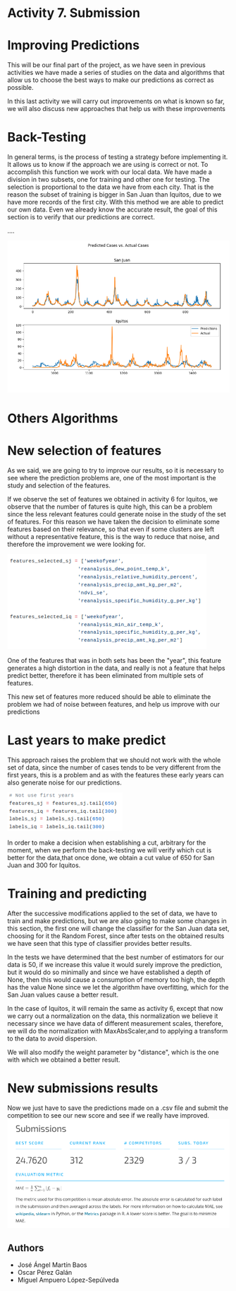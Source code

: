 # Activity 7. Submission

# Improving Predictions
This will be our final part of the project, as we have seen in previous activities we have made a series of studies on the data and algorithms that allow us to choose the best ways to make our predictions as correct as possible.

In this last activity we will carry out improvements on what is known so far, we will also discuss new approaches that help us with these improvements


# Back-Testing 

In general terms, is the process of testing a strategy before implementing it. It allows us to know if the approach we are using is correct or not.  To accomplish this function we work with our local data. We have made a division in two subsets, one for training and other one for testing. The selection is proportional to the data we have from each city. That is the reason the subset of training is bigger in San Juan than Iquitos, due to we have more records of the first city. With this method we are able to predict our own data. Even we already know the accurate result, the goal of this section is to verify that our predictions are correct. 


....

![Predicted cases](images/Predicted_cases.png)


# Others Algorithms

# New selection of features
As we said, we are going to try to improve our results, so it is necessary to see where the prediction problems are, one of the most important is the study and selection of the features.

If we observe the set of features we obtained in activity 6 for Iquitos, we observe that the number of fatures is quite high, this can be a problem since the less relevant features could generate noise in the study of the set of features. For this reason we have taken the decision to eliminate some features based on their relevance, so that even if some clusters are left without a representative feature, this is the way to reduce that noise, and therefore the improvement we were looking for.

![New Selection Features](images/NewFeaturesSelection.png)

One of the features that was in both sets has been the "year", this feature generates a high distortion in the data, and really is not a feature that helps predict better, therefore it has been eliminated from multiple sets of features.

This new set of features more reduced should be able to eliminate the problem we had of noise between features, and help us improve with our predictions

# Last years to make predict
This approach raises the problem that we should not work with the whole set of data, since the number of cases tends to be very different from the first years, this is a problem and as with the features these early years can also generate noise for our predictions.

![Last Yeras Selection](images/LastYears.png)

In order to make a decision when establishing a cut, arbitrary for the moment, when we perform the back-testing we will verify which cut is better for the data,that once done, we obtain a cut value of 650 for San Juan and 300 for Iquitos.

# Training and predicting
After the successive modifications applied to the set of data, we have to train and make predictions, but we are also going to make some changes in this section, the first one will change the classifier for the San Juan data set, choosing for it the Random Forest, since after tests on the obtained results we have seen that this type of classifier provides better results.

In the tests we have determined that the best number of estimators for our data is 50, if we increase this value it would surely improve the prediction, but it would do so minimally and since we have established a depth of None, then this would cause a consumption of memory too high, the depth has the value None since we let the algorithm have overfitting, which for the San Juan values cause a better result.

In the case of Iquitos, it will remain the same as activity 6, except that now we carry out a normalization on the data, this normalization we believe it necessary since we have data of different measurement scales, therefore, we will do the normalization with MaxAbsScaler,and to applying a transform to the data to avoid dispersion.

We will also modify the weight parameter by "distance", which is the one with which we obtained a better result.

# New submissions results
Now we just have to save the predictions made on a .csv file and submit the competition to see our new score and see if we really have improved.
![Results Submission](images/Results.png)

## Authors
* José Ángel Martín Baos
* Oscar Pérez Galán
* Miguel Ampuero López-Sepúlveda

